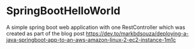 # SpringBootHelloWorld

A simple spring boot web application with one RestController which was created as part of the blog post
https://dev.to/markbdsouza/deploying-a-java-springboot-app-to-an-aws-amazon-linux-2-ec2-instance-1m1c
